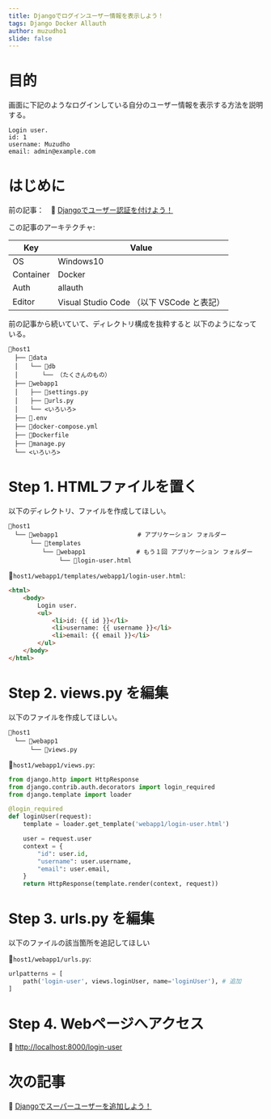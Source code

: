 ```yaml
---
title: Djangoでログインユーザー情報を表示しよう！
tags: Django Docker Allauth
author: muzudho1
slide: false
---
```

# 目的

画面に下記のようなログインしている自分のユーザー情報を表示する方法を説明する。  

```
Login user.
id: 1
username: Muzudho
email: admin@example.com
```

# はじめに

前の記事：　📖 [Djangoでユーザー認証を付けよう！](https://qiita.com/muzudho1/items/55cb7ac55299afd51887)  

この記事のアーキテクチャ:  

| Key       | Value                                     |
| --------- | ----------------------------------------- |
| OS        | Windows10                                 |
| Container | Docker                                    |
| Auth      | allauth                                   |
| Editor    | Visual Studio Code （以下 VSCode と表記） |

前の記事から続いていて、ディレクトリ構成を抜粋すると 以下のようになっている。  

```plaintext
📂host1
　├── 📂data
　│　　└── 📂db
　│　　　　└── （たくさんのもの）
　├── 📂webapp1
　│　　├── 📄settings.py
　│　　├── 📄urls.py
　│　　└── <いろいろ>
　├── 📄.env
　├── 🐳docker-compose.yml
　├── 🐳Dockerfile
　├── 📄manage.py
　└── <いろいろ>
```

# Step 1. HTMLファイルを置く

以下のディレクトリ、ファイルを作成してほしい。  

```plaintext
📂host1
　└── 📂webapp1                      # アプリケーション フォルダー
　 　　└── 📂templates
　 　　　　└── 📂webapp1              # もう１回 アプリケーション フォルダー
　 　　        └── 📄login-user.html
```

📄`host1/webapp1/templates/webapp1/login-user.html`:  

```html
<html>
    <body>
        Login user.
        <ul>
            <li>id: {{ id }}</li>
            <li>username: {{ username }}</li>
            <li>email: {{ email }}</li>
        </ul>
    </body>
</html>
```

# Step 2. views.py を編集

以下のファイルを作成してほしい。  

```plaintext
📂host1
　└── 📂webapp1
　 　　└── 📄views.py
```

📄`host1/webapp1/views.py`:  

```py
from django.http import HttpResponse
from django.contrib.auth.decorators import login_required
from django.template import loader

@login_required
def loginUser(request):
    template = loader.get_template('webapp1/login-user.html')

    user = request.user
    context = {
        "id": user.id,
        "username": user.username,
        "email": user.email,
    }
    return HttpResponse(template.render(context, request))
```

# Step 3. urls.py を編集

以下のファイルの該当箇所を追記してほしい

📄`host1/webapp1/urls.py`:  

```py
urlpatterns = [
    path('login-user', views.loginUser, name='loginUser'), # 追加
]
```

# Step 4. Webページへアクセス

📖 [http://localhost:8000/login-user](http://localhost:8000/login-user)  

# 次の記事

📖 [Djangoでスーパーユーザーを追加しよう！](https://qiita.com/muzudho1/items/cf21fa75e23e1f987153)  
